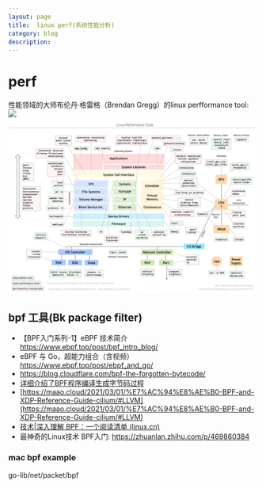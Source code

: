 ```yaml
---
layout: page
title:	linux perf(系统性能分析)
category: blog
description: 
---
```

# perf
性能领域的大师布伦丹·格雷格（Brendan Gregg）的linux perfformance tool:
![](/img/ops/perf-tool.png)
![](/img/ops/perf-tool.jpeg)

## bpf 工具(Bk package filter)
- 【BPF入门系列-1】eBPF 技术简介 https://www.ebpf.top/post/bpf_intro_blog/
- eBPF 与 Go，超能力组合（含视频） https://www.ebpf.top/post/ebpf_and_go/
- https://blog.cloudflare.com/bpf-the-forgotten-bytecode/
- [详细介绍了BPF程序编译生成字节码过程](https://www.cnblogs.com/lfri/p/15402973.html)
- [https://maao.cloud/2021/03/01/%E7%AC%94%E8%AE%B0-BPF-and-XDP-Reference-Guide-cilium/#LLVM](https://maao.cloud/2021/03/01/%E7%AC%94%E8%AE%B0-BPF-and-XDP-Reference-Guide-cilium/#LLVM)
- [技术|深入理解 BPF：一个阅读清单 (linux.cn)](https://linux.cn/article-9507-1.html)
- 最神奇的Linux技术 BPF入门: https://zhuanlan.zhihu.com/p/469860384

### mac bpf example
go-lib/net/packet/bpf